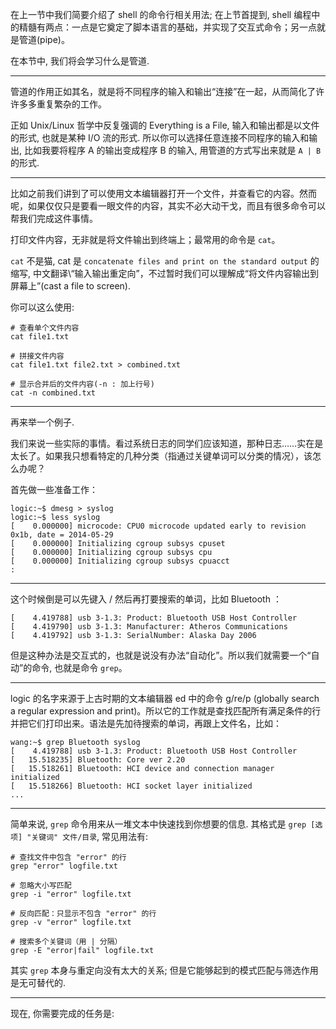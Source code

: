 
在上一节中我们简要介绍了 shell 的命令行相关用法; 在上节首提到, shell 编程中的精髓有两点：一点是它奠定了脚本语言的基础，并实现了交互式命令；另一点就是管道(pipe)。

在本节中, 我们将会学习什么是管道.

---

管道的作用正如其名，就是将不同程序的输入和输出“连接”在一起，从而简化了许许多多重复繁杂的工作。

正如 Unix/Linux 哲学中反复强调的 Everything is a File, 输入和输出都是以文件的形式, 也就是某种 I/O 流的形式. 所以你可以选择任意连接不同程序的输入和输出, 比如我要将程序 A 的输出变成程序 B 的输入, 用管道的方式写出来就是 `A | B` 的形式.

---

比如之前我们讲到了可以使用文本编辑器打开一个文件，并查看它的内容。然而呢，如果仅仅只是要看一眼文件的内容，其实不必大动干戈，而且有很多命令可以帮我们完成这件事情。

打印文件内容，无非就是将文件输出到终端上；最常用的命令是 `cat`。

`cat` 不是猫, cat 是 `concatenate files and print on the standard output` 的缩写, 中文翻译\“输入输出重定向”，不过暂时我们可以理解成“将文件内容输出到屏幕上”(cast a file to screen).

你可以这么使用:

```
# 查看单个文件内容
cat file1.txt

# 拼接文件内容
cat file1.txt file2.txt > combined.txt

# 显示合并后的文件内容(-n : 加上行号)
cat -n combined.txt
```

---

再来举一个例子.

我们来说一些实际的事情。看过系统日志的同学们应该知道，那种日志……实在是太长了。如果我只想看特定的几种分类（指通过关键单词可以分类的情况），该怎么办呢？

首先做一些准备工作：

```
logic:~$ dmesg > syslog
logic:~$ less syslog
[    0.000000] microcode: CPU0 microcode updated early to revision 0x1b, date = 2014-05-29
[    0.000000] Initializing cgroup subsys cpuset
[    0.000000] Initializing cgroup subsys cpu
[    0.000000] Initializing cgroup subsys cpuacct
:
```

---

这个时候倒是可以先键入 / 然后再打要搜索的单词，比如 Bluetooth ：

```
[    4.419788] usb 3-1.3: Product: Bluetooth USB Host Controller
[    4.419790] usb 3-1.3: Manufacturer: Atheros Communications
[    4.419792] usb 3-1.3: SerialNumber: Alaska Day 2006
```

但是这种办法是交互式的，也就是说没有办法“自动化”。所以我们就需要一个“自动”的命令, 也就是命令 `grep`。

---

logic 的名字来源于上古时期的文本编辑器 ed 中的命令 g/re/p (globally search a regular expression and print)。所以它的工作就是查找匹配所有满足条件的行并把它们打印出来。语法是先加待搜索的单词，再跟上文件名，比如：

```
wang:~$ grep Bluetooth syslog 
[    4.419788] usb 3-1.3: Product: Bluetooth USB Host Controller
[   15.518235] Bluetooth: Core ver 2.20
[   15.518261] Bluetooth: HCI device and connection manager initialized
[   15.518266] Bluetooth: HCI socket layer initialized
...
```

---

简单来说, `grep` 命令用来从一堆文本中快速找到你想要的信息. 其格式是 `grep [选项] "关键词" 文件/目录`, 常见用法有:

```
# 查找文件中包含 "error" 的行
grep "error" logfile.txt

# 忽略大小写匹配
grep -i "error" logfile.txt

# 反向匹配：只显示不包含 "error" 的行
grep -v "error" logfile.txt

# 搜索多个关键词（用 | 分隔）
grep -E "error|fail" logfile.txt
```

其实 `grep` 本身与重定向没有太大的关系; 但是它能够起到的模式匹配与筛选作用是无可替代的.

---

现在, 你需要完成的任务是: